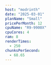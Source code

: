 ```yaml
---
host: "modrinth"
date: "2025-03-01"
planName: "Small"
pricePerMonth: 12
cpuName: "R9-9900X"
cpuCores: 4
ram: 8
renderTimes:
  - 250
chunksPerSecond:
  - 68.65
---
```

